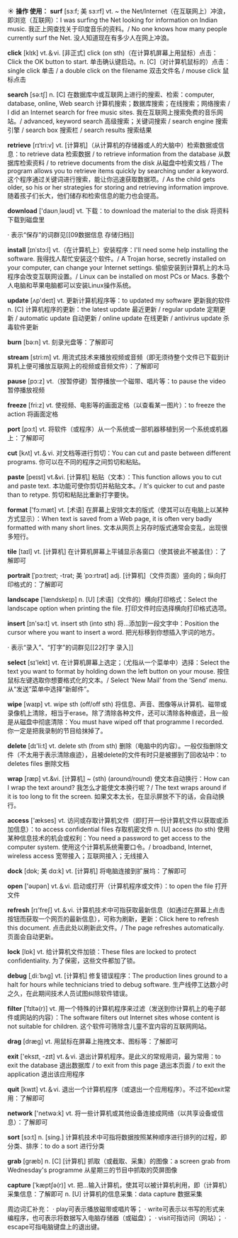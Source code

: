 ☀ <span class="category">**操作 使用：**</span>
<span class="vocabulary">**surf**</span> [sɜ:f; 美 sɜ:rf]
<span class="definition">vt. ~ the Net/Internet（在互联网上）冲浪，即浏览（互联网）：</span>I was surfing the Net looking for information on Indian music. 我正上网查找关于印度音乐的资料。/ No one knows how many people currently surf the Net. 没人知道现在有多少人在网上冲浪。

<span class="vocabulary">**click**</span> [klɪk] 
<span class="definition">vt.＆vi. [非正式] click (on sth)（在计算机屏幕上用鼠标）点击：</span>Click the OK button to start. 单击确认键启动。<span class="definition">n. [C]（对计算机鼠标的）点击：</span>single click 单击 / a double click on the filename 双击文件名 / mouse click 鼠标点击 

<span class="vocabulary">**search**</span> [sə:tʃ] 
<span class="definition">n. [C] 在数据库中或互联网上进行的搜索、检索：</span>computer, database, online, Web search 计算机搜索；数据库搜索；在线搜索；网络搜索 / I did an Internet search for free music sites. 我在互联网上搜索免费的音乐网站。/ advanced, keyword search 高级搜索；关键词搜索 / search engine 搜索引擎 / search box 搜索栏 / search results 搜索结果
           
<span class="vocabulary">**retrieve**</span> [rɪˈtri:v]
<span class="definition">vt. [计算机]（从计算机的存储器或人的大脑中）检索数据或信息：</span>to retrieve data 检索数据 / to retrieve information from the database 从数据库检索资料 / to retrieve documents from the disk 从磁盘中检索文档 / The program allows you to retrieve items quickly by searching under a keyword. 这个程序通过关键词进行搜索，能让你迅速获取数据项。/ As the child gets older, so his or her strategies for storing and retrieving information improve. 随着孩子们长大，他们储存和检索信息的能力也会提高。

<span class="vocabulary">**download**</span> ['daʊn͵ləʊd] 
<span class="definition">vt. 下载：</span>to download the material to the disk 将资料下载到磁盘里

· 表示“保存”的词群见[[09数据信息 存储归档]]
           
<span class="vocabulary">**install**</span> [ɪnˈstɔ:l]
<span class="definition">vt.（在计算机上）安装程序：</span>I'll need some help installing the software. 我得找人帮忙安装这个软件。/ A Trojan horse, secretly installed on your computer, can change your Internet settings. 偷偷安装到计算机上的木马程序会改变互联网设置。/ Linux can be installed on most PCs or Macs. 多数个人电脑和苹果电脑都可以安装Linux操作系统。

<span class="vocabulary">**update**</span> [ʌp'deɪt] 
<span class="definition">vt. 更新计算机程序等：</span>to updated my software 更新我的软件 <span class="definition">n. [C] 计算机程序的更新：</span>the latest update 最近更新 / regular update 定期更新 / automatic update 自动更新 / online update 在线更新 / antivirus update 杀毒软件更新

<span class="vocabulary">**burn**</span> [bə:n] 
<span class="definition">vt. 刻录光盘等：</span>了解即可

<span class="vocabulary">**stream**</span> [stri:m] 
<span class="definition">vt. 用流式技术来播放视频或音频（即无须待整个文件已下载到计算机上便可播放互联网上的视频或音频文件）：</span>了解即可

<span class="vocabulary">**pause**</span> [pɔ:z] 
<span class="definition">vt.（按暂停键）暂停播放一个磁带、唱片等：</span>to pause the video 暂停播放视频

<span class="vocabulary">**freeze**</span> [fri:z] 
<span class="definition">vt. 使视频、电影等的画面定格（以查看某一图片）：</span>to freeze the action 将画面定格

<span class="vocabulary">**port**</span> [pɔ:t] 
<span class="definition">vt. 将软件（或程序）从一个系统或一部机器移植到另一个系统或机器上：</span>了解即可

<span class="vocabulary">**cut**</span> [kʌt] 
<span class="definition">vt.＆vi. 对文档等进行剪切：</span>You can cut and paste between different programs. 你可以在不同的程序之间剪切和粘贴。
           
<span class="vocabulary">**paste**</span> [peɪst]
<span class="definition">vt.&vi. [计算机] 粘贴（文本）：</span>This function allows you to cut and paste text. 本功能可使你剪切并粘贴文本。/ It's quicker to cut and paste than to retype. 剪切和粘贴比重新打字要快。

<span class="vocabulary">**format**</span> ['fɔ:mæt] 
<span class="definition">vt. [术语] 在屏幕上安排文本的版式（使其可以在电脑上以某种方式显示）：</span>When text is saved from a Web page, it is often very badly formatted with many short lines. 文本从网页上另存时版式通常会变乱，出现很多短行。
           
<span class="vocabulary">**tile**</span> [taɪl]
<span class="definition">vt. [计算机] 在计算机屏幕上平铺显示各窗口（使其彼此不被盖住）：</span>了解即可
           
<span class="vocabulary">**portrait**</span> [ˈpɔ:treɪt; -trət; 美 ˈpɔ:rtrət]
<span class="definition">adj. [计算机]（文件页面）竖向的；纵向打印格式的：</span>了解即可
          
<span class="vocabulary">**landscape**</span> [ˈlændskeɪp]
<span class="definition">n. [U] [术语]（文件的）横向打印格式：</span>Select the landscape option when printing the file. 打印文件时应选择横向打印格式选项。

<span class="vocabulary">**insert**</span> [ɪn'sə:t] 
<span class="definition">vt. insert sth (into sth) 将…添加到一段文字中：</span>Position the cursor where you want to insert a word. 把光标移到你想插入字词的地方。

· 表示“录入”、“打字”的词群见[[22打字 录入]]

<span class="vocabulary">**select**</span> [sɪ'lekt] 
<span class="definition">vt. 在计算机屏幕上选定；（尤指从一个菜单中）选择：</span>Select the text you want to format by holding down the left button on your mouse. 按住鼠标左键选取你想要格式化的文本。/ Select ‘New Mail’ from the ‘Send’ menu. 从“发送”菜单中选择“新邮件”。

<span class="vocabulary">**wipe**</span> [waɪp] 
<span class="definition">vt. wipe sth (off/off sth) 将信息、声音、图像等从计算机、磁带或录像机上清除，相当于erase。除了清除各种文件，还可以清除各种痕迹，且一般是从磁盘中彻底清除：</span>You must have wiped off that programme I recorded. 你一定是把我录制的节目给抹掉了。

<span class="vocabulary">**delete**</span> [dɪ'li:t] 
<span class="definition">vt. delete sth (from sth) 删除（电脑中的内容）。一般仅指删除文件（不太用于表示清除痕迹），且被delete的文件有时只是被挪到了回收站中：</span>to deletes files 删除文档
           
<span class="vocabulary">**wrap**</span> [ræp]
<span class="definition">vt.&vi. [计算机] ~ (sth) (around/round) 使文本自动换行：</span>How can I wrap the text around? 我怎么才能使文本换行呢？/ The text wraps around if it is too long to fit the screen. 如果文本太长，在显示屏放不下的话，会自动换行。

<span class="vocabulary">**access**</span> ['ækses] 
<span class="definition">vt. 访问或存取计算机文件（即打开一份计算机文件以获取或添加信息）：</span>to access confidential files 存取机密文件 <span class="definition">n. [U] access (to sth) 使用某种信息技术的机会或权利：</span>You need a password to get access to the computer system. 使用这个计算机系统需要口令。/ broadband, Internet, wireless access 宽带接入；互联网接入；无线接入
           
<span class="vocabulary">**dock**</span> [dɒk; 美 dɑ:k]
<span class="definition">vt. [计算机] 将电脑连接到扩展坞：</span>了解即可

<span class="vocabulary">**open**</span> ['əʊpən] 
<span class="definition">vt.＆vi. 启动或打开（计算机程序或文件）：</span>to open the file 打开文件

<span class="vocabulary">**refresh**</span> [rɪ'freʃ] 
<span class="definition">vt.＆vi. 计算机技术中可指获取最新信息（如通过在屏幕上点击按钮而获取一个网页的最新信息），可称为刷新，更新：</span>Click here to refresh this document. 点击此处以刷新此文件。/ The page refreshes automatically. 页面会自动更新。

<span class="vocabulary">**lock**</span> [lɒk] 
<span class="definition">vt. 给计算机文件加锁：</span>These files are locked to protect confidentiality. 为了保密，这些文件都加了锁。
           
<span class="vocabulary">**debug**</span> [ˌdi:ˈbʌg]
<span class="definition">vt. [计算机] 修复错误程序：</span>The production lines ground to a halt for hours while technicians tried to debug software. 生产线停工达数小时之久，在此期间技术人员试图纠除软件错误。
           
<span class="vocabulary">**filter**</span> [ˈfɪltə(r)]
<span class="definition">vt. 用一个特殊的计算机程序来过滤（发送到你计算机上的电子邮件或网站的内容）：</span>The software filters out Internet sites whose content is not suitable for children. 这个软件可筛除含儿童不宜内容的互联网网站。

<span class="vocabulary">**drag**</span> [dræɡ] 
<span class="definition">vt. 用鼠标在屏幕上拖拽文本、图标等：</span>了解即可

<span class="vocabulary">**exit**</span> ['eksɪt, -zɪt] 
<span class="definition">vt.＆vi. 退出计算机程序。是此义的常规用词，最为常用：</span>to exit the database 退出数据库 / to exit from this page 退出本页面 / to exit the application 退出该应用程序

<span class="vocabulary">**quit**</span> [kwɪt] 
<span class="definition">vt.＆vi. 退出一个计算机程序（或退出一个应用程序）。不过不如exit常用：</span>了解即可

<span class="vocabulary">**network**</span> ['netwə:k] 
<span class="definition">vt. 将一些计算机或其他设备连接成网络（以共享设备或信息）：</span>了解即可

<span class="vocabulary">**sort**</span> [sɔ:t] 
<span class="definition">n. [sing.] 计算机技术中可指将数据按照某种顺序进行排列的过程，即分类、排序：</span>to do a sort 进行分类
           
<span class="vocabulary">**grab**</span> [græb]
<span class="definition">n. [C] [计算机] 抓取（或截取、采集）的图像：</span>a screen grab from Wednesday's programme 从星期三的节目中抓取的荧屏图像
           
<span class="vocabulary">**capture**</span> [ˈkæptʃə(r)]
<span class="definition">vt. 把…输入计算机，使其可以被计算机利用，即（计算机）采集信息：</span>了解即可 <span class="definition">n. [U] 计算机的信息采集：</span>data capture 数据采集

周边词汇补充：
· play可表示播放磁带或唱片等；
· write可表示以书写的形式来编程序，也可表示将数据写入电脑存储器（或磁盘）；
· visit可指访问（网站）；
· escape可指电脑键盘上的退出键。
